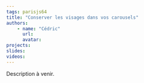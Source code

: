 ```yaml
---
tags: parisjs64
title: "Conserver les visages dans vos carousels"
authors:
    - name: "Cédric"
      url: 
      avatar: 
projects: 
slides: 
videos:
---
```

Description à venir.
